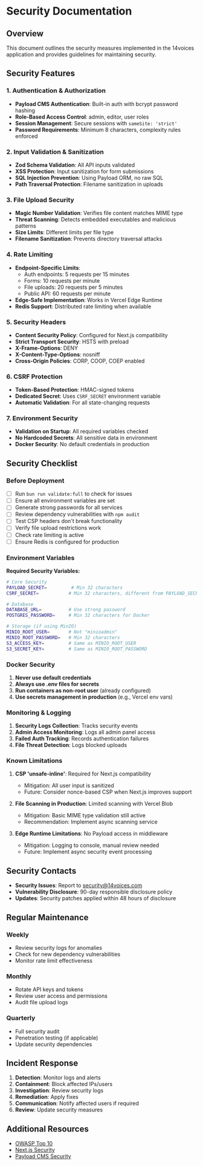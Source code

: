 # Security Documentation

## Overview

This document outlines the security measures implemented in the 14voices application and provides guidelines for maintaining security.

## Security Features

### 1. Authentication & Authorization

- **Payload CMS Authentication**: Built-in auth with bcrypt password hashing
- **Role-Based Access Control**: admin, editor, user roles
- **Session Management**: Secure sessions with `sameSite: 'strict'`
- **Password Requirements**: Minimum 8 characters, complexity rules enforced

### 2. Input Validation & Sanitization

- **Zod Schema Validation**: All API inputs validated
- **XSS Protection**: Input sanitization for form submissions
- **SQL Injection Prevention**: Using Payload ORM, no raw SQL
- **Path Traversal Protection**: Filename sanitization in uploads

### 3. File Upload Security

- **Magic Number Validation**: Verifies file content matches MIME type
- **Threat Scanning**: Detects embedded executables and malicious patterns
- **Size Limits**: Different limits per file type
- **Filename Sanitization**: Prevents directory traversal attacks

### 4. Rate Limiting

- **Endpoint-Specific Limits**:
  - Auth endpoints: 5 requests per 15 minutes
  - Forms: 10 requests per minute
  - File uploads: 20 requests per 5 minutes
  - Public API: 60 requests per minute
- **Edge-Safe Implementation**: Works in Vercel Edge Runtime
- **Redis Support**: Distributed rate limiting when available

### 5. Security Headers

- **Content Security Policy**: Configured for Next.js compatibility
- **Strict Transport Security**: HSTS with preload
- **X-Frame-Options**: DENY
- **X-Content-Type-Options**: nosniff
- **Cross-Origin Policies**: CORP, COOP, COEP enabled

### 6. CSRF Protection

- **Token-Based Protection**: HMAC-signed tokens
- **Dedicated Secret**: Uses `CSRF_SECRET` environment variable
- **Automatic Validation**: For all state-changing requests

### 7. Environment Security

- **Validation on Startup**: All required variables checked
- **No Hardcoded Secrets**: All sensitive data in environment
- **Docker Security**: No default credentials in production

## Security Checklist

### Before Deployment

- [ ] Run `bun run validate:full` to check for issues
- [ ] Ensure all environment variables are set
- [ ] Generate strong passwords for all services
- [ ] Review dependency vulnerabilities with `npm audit`
- [ ] Test CSP headers don't break functionality
- [ ] Verify file upload restrictions work
- [ ] Check rate limiting is active
- [ ] Ensure Redis is configured for production

### Environment Variables

**Required Security Variables:**

```bash
# Core Security
PAYLOAD_SECRET=         # Min 32 characters
CSRF_SECRET=           # Min 32 characters, different from PAYLOAD_SECRET

# Database
DATABASE_URL=          # Use strong password
POSTGRES_PASSWORD=     # Min 32 characters for Docker

# Storage (if using MinIO)
MINIO_ROOT_USER=       # Not "minioadmin"
MINIO_ROOT_PASSWORD=   # Min 32 characters
S3_ACCESS_KEY=         # Same as MINIO_ROOT_USER
S3_SECRET_KEY=         # Same as MINIO_ROOT_PASSWORD
```

### Docker Security

1. **Never use default credentials**
2. **Always use .env files for secrets**
3. **Run containers as non-root user** (already configured)
4. **Use secrets management in production** (e.g., Vercel env vars)

### Monitoring & Logging

1. **Security Logs Collection**: Tracks security events
2. **Admin Access Monitoring**: Logs all admin panel access
3. **Failed Auth Tracking**: Records authentication failures
4. **File Threat Detection**: Logs blocked uploads

### Known Limitations

1. **CSP 'unsafe-inline'**: Required for Next.js compatibility
   - Mitigation: All user input is sanitized
   - Future: Consider nonce-based CSP when Next.js improves support

2. **File Scanning in Production**: Limited scanning with Vercel Blob
   - Mitigation: Basic MIME type validation still active
   - Recommendation: Implement async scanning service

3. **Edge Runtime Limitations**: No Payload access in middleware
   - Mitigation: Logging to console, manual review needed
   - Future: Implement async security event processing

## Security Contacts

- **Security Issues**: Report to security@14voices.com
- **Vulnerability Disclosure**: 90-day responsible disclosure policy
- **Updates**: Security patches applied within 48 hours of disclosure

## Regular Maintenance

### Weekly

- Review security logs for anomalies
- Check for new dependency vulnerabilities
- Monitor rate limit effectiveness

### Monthly

- Rotate API keys and tokens
- Review user access and permissions
- Audit file upload logs

### Quarterly

- Full security audit
- Penetration testing (if applicable)
- Update security dependencies

## Incident Response

1. **Detection**: Monitor logs and alerts
2. **Containment**: Block affected IPs/users
3. **Investigation**: Review security logs
4. **Remediation**: Apply fixes
5. **Communication**: Notify affected users if required
6. **Review**: Update security measures

## Additional Resources

- [OWASP Top 10](https://owasp.org/www-project-top-ten/)
- [Next.js Security](https://nextjs.org/docs/advanced-features/security-headers)
- [Payload CMS Security](https://payloadcms.com/docs/authentication/overview)
